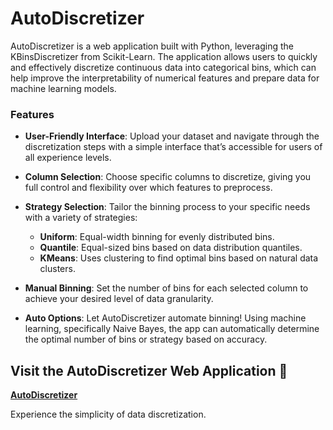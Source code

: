 # AutoDiscretizer

AutoDiscretizer is a web application built with Python, leveraging the KBinsDiscretizer from Scikit-Learn. The application allows users to quickly and effectively discretize continuous data into categorical bins, which can help improve the interpretability of numerical features and prepare data for machine learning models.

### Features

- **User-Friendly Interface**: Upload your dataset and navigate through the discretization steps with a simple interface that’s accessible for users of all experience levels.

- **Column Selection**: Choose specific columns to discretize, giving you full control and flexibility over which features to preprocess.

- **Strategy Selection**: Tailor the binning process to your specific needs with a variety of strategies:
  - **Uniform**: Equal-width binning for evenly distributed bins.
  - **Quantile**: Equal-sized bins based on data distribution quantiles.
  - **KMeans**: Uses clustering to find optimal bins based on natural data clusters.

- **Manual Binning**: Set the number of bins for each selected column to achieve your desired level of data granularity.

- **Auto Options**: Let AutoDiscretizer automate binning! Using machine learning, specifically Naive Bayes, the app can automatically determine the optimal number of bins or strategy based on accuracy.

## Visit the AutoDiscretizer Web Application 🚀

**[AutoDiscretizer](https://kclusterhub.iee.ihu.gr/autodiscretizer/)**

Experience the simplicity of data discretization.

